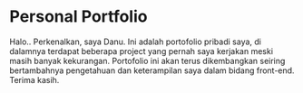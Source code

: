 # Personal Portfolio 

Halo.. Perkenalkan, saya Danu. Ini adalah portofolio pribadi saya, di dalamnya terdapat beberapa project yang pernah saya kerjakan meski masih banyak kekurangan. Portofolio ini akan terus dikembangkan seiring bertambahnya pengetahuan dan keterampilan saya dalam bidang front-end. Terima kasih.
